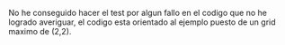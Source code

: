 No he conseguido hacer el test por algun fallo en el codigo que no he logrado averiguar, el codigo esta orientado al ejemplo puesto de un grid maximo de (2,2).
